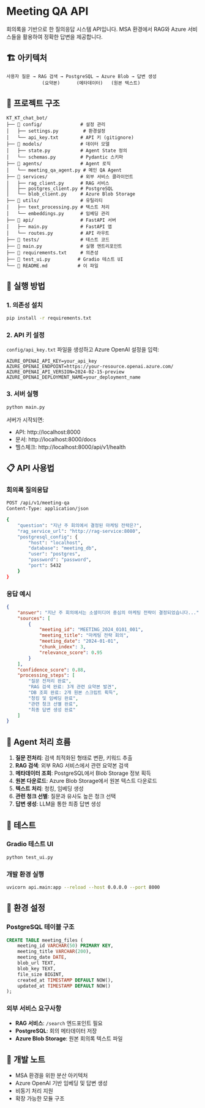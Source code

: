 # Meeting QA API

회의록을 기반으로 한 질의응답 시스템 API입니다. MSA 환경에서 RAG와 Azure 서비스들을 활용하여 정확한 답변을 제공합니다.

## 🏗️ 아키텍처

```
사용자 질문 → RAG 검색 → PostgreSQL → Azure Blob → 답변 생성
             (요약본)      (메타데이터)   (원본 텍스트)
```

## 📁 프로젝트 구조

```
KT_KT_chat_bot/
├── 📁 config/              # 설정 관리
│   ├── settings.py         # 환경설정
│   └── api_key.txt        # API 키 (gitignore)
├── 📁 models/              # 데이터 모델
│   ├── state.py           # Agent State 정의
│   └── schemas.py         # Pydantic 스키마
├── 📁 agents/              # Agent 로직
│   └── meeting_qa_agent.py # 메인 QA Agent
├── 📁 services/            # 외부 서비스 클라이언트
│   ├── rag_client.py      # RAG 서비스
│   ├── postgres_client.py # PostgreSQL
│   └── blob_client.py     # Azure Blob Storage
├── 📁 utils/               # 유틸리티
│   ├── text_processing.py # 텍스트 처리
│   └── embeddings.py      # 임베딩 관리
├── 📁 api/                 # FastAPI 서버
│   ├── main.py            # FastAPI 앱
│   └── routes.py          # API 라우트
├── 📁 tests/               # 테스트 코드
├── 📄 main.py              # 실행 엔트리포인트
├── 📄 requirements.txt     # 의존성
├── 📄 test_ui.py          # Gradio 테스트 UI
└── 📄 README.md           # 이 파일
```

## 🚀 실행 방법

### 1. 의존성 설치
```bash
pip install -r requirements.txt
```

### 2. API 키 설정
`config/api_key.txt` 파일을 생성하고 Azure OpenAI 설정을 입력:
```
AZURE_OPENAI_API_KEY=your_api_key
AZURE_OPENAI_ENDPOINT=https://your-resource.openai.azure.com/
AZURE_OPENAI_API_VERSION=2024-02-15-preview
AZURE_OPENAI_DEPLOYMENT_NAME=your_deployment_name
```

### 3. 서버 실행
```bash
python main.py
```

서버가 시작되면:
- API: http://localhost:8000
- 문서: http://localhost:8000/docs
- 헬스체크: http://localhost:8000/api/v1/health

## 📋 API 사용법

### 회의록 질의응답
```bash
POST /api/v1/meeting-qa
Content-Type: application/json

{
    "question": "지난 주 회의에서 결정된 마케팅 전략은?",
    "rag_service_url": "http://rag-service:8080",
    "postgresql_config": {
        "host": "localhost",
        "database": "meeting_db",
        "user": "postgres",
        "password": "password",
        "port": 5432
    }
}
```

### 응답 예시
```json
{
    "answer": "지난 주 회의에서는 소셜미디어 중심의 마케팅 전략이 결정되었습니다...",
    "sources": [
        {
            "meeting_id": "MEETING_2024_0101_001",
            "meeting_title": "마케팅 전략 회의",
            "meeting_date": "2024-01-01",
            "chunk_index": 3,
            "relevance_score": 0.95
        }
    ],
    "confidence_score": 0.88,
    "processing_steps": [
        "질문 전처리 완료",
        "RAG 검색 완료: 3개 관련 요약본 발견",
        "DB 조회 완료: 2개 원본 스크립트 획득",
        "청킹 및 임베딩 완료",
        "관련 청크 선별 완료",
        "최종 답변 생성 완료"
    ]
}
```

## 🔧 Agent 처리 흐름

1. **질문 전처리**: 검색 최적화된 형태로 변환, 키워드 추출
2. **RAG 검색**: 외부 RAG 서비스에서 관련 요약본 검색
3. **메타데이터 조회**: PostgreSQL에서 Blob Storage 정보 획득
4. **원본 다운로드**: Azure Blob Storage에서 원본 텍스트 다운로드
5. **텍스트 처리**: 청킹, 임베딩 생성
6. **관련 청크 선별**: 질문과 유사도 높은 청크 선택
7. **답변 생성**: LLM을 통한 최종 답변 생성

## 🧪 테스트

### Gradio 테스트 UI
```bash
python test_ui.py
```

### 개발 환경 실행
```bash
uvicorn api.main:app --reload --host 0.0.0.0 --port 8000
```

## 🔧 환경 설정

### PostgreSQL 테이블 구조
```sql
CREATE TABLE meeting_files (
    meeting_id VARCHAR(50) PRIMARY KEY,
    meeting_title VARCHAR(200),
    meeting_date DATE,
    blob_url TEXT,
    blob_key TEXT,
    file_size BIGINT,
    created_at TIMESTAMP DEFAULT NOW(),
    updated_at TIMESTAMP DEFAULT NOW()
);
```

### 외부 서비스 요구사항
- **RAG 서비스**: `/search` 엔드포인트 필요
- **PostgreSQL**: 회의 메타데이터 저장
- **Azure Blob Storage**: 원본 회의록 텍스트 파일

## 📝 개발 노트

- MSA 환경을 위한 분산 아키텍처
- Azure OpenAI 기반 임베딩 및 답변 생성
- 비동기 처리 지원
- 확장 가능한 모듈 구조
